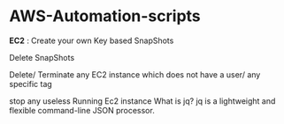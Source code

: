 # AWS-Automation-scripts

**EC2** :
Create your own Key based SnapShots

Delete SnapShots

Delete/ Terminate any EC2 instance which does not have a user/ any specific tag

stop any useless Running Ec2 instance
What is jq?
jq is a lightweight and flexible command-line JSON processor.
